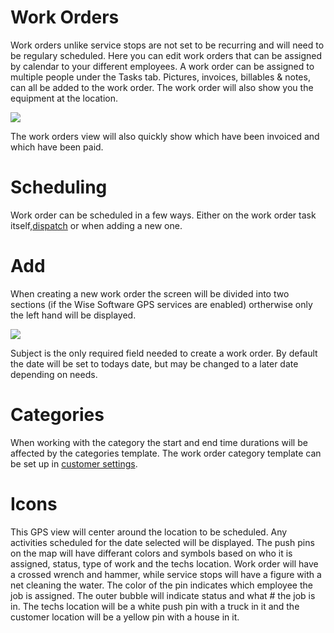 # Work Orders

Work orders unlike service stops are not set to be recurring and will need to be regulary scheduled. Here you can edit work orders that can be assigned by calendar to your different employees. A work order can be assigned to multiple people under the Tasks tab. Pictures, invoices, billables & notes, can all be added to the work order. The work order will also show you the equipment at the location.

![](https://cdn.realsgii2.dev/wise-software-docs/image_45.86a24ed1.png)

The work orders view will also quickly show which have been invoiced and which have been paid.

# Scheduling

Work order can be scheduled in a few ways. Either on the work order task itself,[dispatch](https://docs.wisesoftwareinc.com/enterprise/scheduling/dispatch) or when adding a new one.



# Add

When creating a new work order the screen will be divided into two sections (if the Wise Software GPS services are enabled) ortherwise only the left hand will be displayed.

![](https://wiselibrary.blob.core.windows.net/docs/Windows/WorkOrderGps.png)

Subject is the only required field needed to create a work order. By default the date will be set to todays date, but may be changed to a later date depending on needs.

# Categories

When working with the category the start and end time durations will be affected by the categories template. The work order category template can be set up in [customer settings](https://docs.wisesoftwareinc.com/enterprise/customers/settings/work-order-categories).


# Icons
This GPS view will center around the location to be scheduled. Any activities scheduled for the date selected will be displayed. The push pins on the map will have differant colors and symbols based on who it is assigned, status, type of work and the techs location. Work order will have a crossed wrench and hammer, while service stops will have a figure with a net cleaning the water. The color of the pin indicates which employee the job is assigned. The outer bubble will indicate status and what # the job is in. The techs location will be a white push pin with a truck in it and the customer location will be a yellow pin with a house in it.







